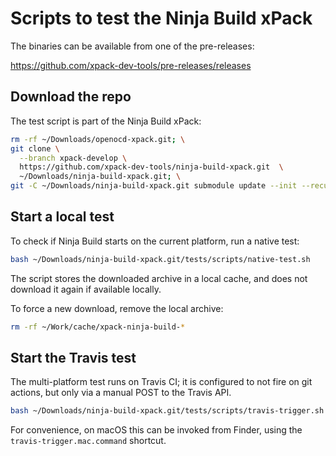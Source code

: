 # Scripts to test the Ninja Build xPack

The binaries can be available from one of the pre-releases:

<https://github.com/xpack-dev-tools/pre-releases/releases>

## Download the repo

The test script is part of the Ninja Build xPack:

```sh
rm -rf ~/Downloads/openocd-xpack.git; \
git clone \
  --branch xpack-develop \
  https://github.com/xpack-dev-tools/ninja-build-xpack.git  \
  ~/Downloads/ninja-build-xpack.git; \
git -C ~/Downloads/ninja-build-xpack.git submodule update --init --recursive 
```

## Start a local test

To check if Ninja Build starts on the current platform, run a native test:

```sh
bash ~/Downloads/ninja-build-xpack.git/tests/scripts/native-test.sh
```

The script stores the downloaded archive in a local cache, and
does not download it again if available locally.

To force a new download, remove the local archive:

```sh
rm -rf ~/Work/cache/xpack-ninja-build-*
```

## Start the Travis test

The multi-platform test runs on Travis CI; it is configured to not fire on
git actions, but only via a manual POST to the Travis API.

```sh
bash ~/Downloads/ninja-build-xpack.git/tests/scripts/travis-trigger.sh
```

For convenience, on macOS this can be invoked from Finder, using
the `travis-trigger.mac.command` shortcut.
